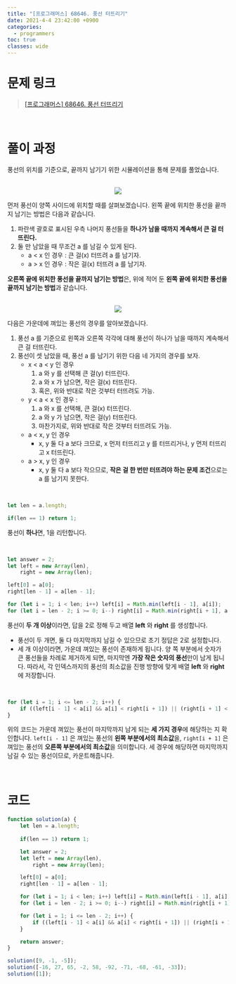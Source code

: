 ```yaml
---
title: "[프로그래머스] 68646. 풍선 터뜨리기"
date: 2021-4-4 23:42:00 +0900
categories:
  - programmers
toc: true
classes: wide
---
```


# 문제 링크

> [[프로그래머스] 68646. 풍선 터뜨리기](https://programmers.co.kr/learn/courses/30/lessons/68646)

<br>

# 풀이 과정

풍선의 위치를 기준으로, 끝까지 남기기 위한 시뮬레이션을 통해 문제를 풀었습니다.

<br>

<center><img src="http://dl.dropbox.com/s/su5x44wfl724jxv/%ED%94%84%EB%A1%9C%EA%B7%B8%EB%9E%98%EB%A8%B8%EC%8A%A4-68646_%ED%92%8D%EC%84%A0%20%ED%84%B0%EB%9C%A8%EB%A6%AC%EA%B8%B0-1.png"></center>

먼저 풍선이 양쪽 사이드에 위치할 때를 살펴보겠습니다. 왼쪽 끝에 위치한 풍선을 끝까지 남기는 방법은 다음과 같습니다.

1. 파란색 괄호로 표시된 우측 나머지 풍선들을 **하나가 남을 때까지 계속해서 큰 걸 터뜨린다.**
2. 둘 만 남았을 때 무조건 a 를 남길 수 있게 된다.
   - a < x 인 경우 : 큰 걸(x) 터뜨려 a 를 남기자.
   - a > x 인 경우 : 작은 걸(x) 터뜨려 a 를 남기자.

**오른쪽 끝에 위치한 풍선을 끝까지 남기는 방법**은, 위에 적어 둔 **왼쪽 끝에 위치한 풍선을 끝까지 남기는 방법**과 같습니다.

<br>

<center><img src="http://dl.dropbox.com/s/7ttwfrkt7qjtp3i/%ED%94%84%EB%A1%9C%EA%B7%B8%EB%9E%98%EB%A8%B8%EC%8A%A4-68646_%ED%92%8D%EC%84%A0%20%ED%84%B0%EB%9C%A8%EB%A6%AC%EA%B8%B0-2.png"></center>

다음은 가운데에 껴있는 풍선의 경우를 알아보겠습니다.

1. 풍선 a 를 기준으로 왼쪽과 오른쪽 각각에 대해 풍선이 하나가 남을 때까지 계속해서 큰 걸 터뜨린다.
2. 풍선이 셋 남았을 때, 풍선 a 를 남기기 위한 다음 네 가지의 경우를 보자.
   - x < a < y 인 경우
     1. a 와 y 를 선택해 큰 걸(y) 터뜨린다.
     2. a 와 x 가 남으면, 작은 걸(x) 터뜨린다.
     3. 혹은, 위와 반대로 작은 것부터 터뜨려도 가능.
   - y < a < x 인 경우 :
     1. a 와 x 를 선택해, 큰 걸(x) 터뜨린다.
     2. a 와 y 가 남으면, 작은 걸(y) 터뜨린다.
     3. 마찬가지로, 위와 반대로 작은 것부터 터뜨려도 가능.
   - a < x, y 인 경우
     - x, y 둘 다 a 보다 크므로, x 먼저 터뜨리고 y 를 터뜨리거나, y 먼저 터뜨리고 x 터뜨린다.
   - a > x, y 인 경우
     - x, y 둘 다 a 보다 작으므로, **작은 걸 한 번만 터뜨려야 하는 문제 조건**으로는 a 를 남기지 못한다.

<br>

```jsx
let len = a.length;

if(len == 1) return 1;
```

풍선이 **하나**면, 1을 리턴합니다.

<br>

```jsx
let answer = 2;
let left = new Array(len),
    right = new Array(len);

left[0] = a[0];
right[len - 1] = a[len - 1];

for (let i = 1; i < len; i++) left[i] = Math.min(left[i - 1], a[i]);
for (let i = len - 2; i >= 0; i--) right[i] = Math.min(right[i + 1], a[i]);
```

풍선이 **두 개 이상**이라면, 답을 2로 정해 두고 배열 **left** 와 **right** 를 생성합니다.

- 풍선이 두 개면, 둘 다 마지막까지 남길 수 있으므로 초기 정답은 2로 설정합니다.
- 세 개 이상이라면, 가운데 껴있는 풍선이 존재하게 됩니다. 양 쪽 부분에서 숫자가 큰 풍선들을 차례로 제거하게 되면, 마지막엔 **가장 작은 숫자의 풍선**만이 남게 됩니다. 따라서, 각 인덱스까지의 풍선의 최소값을 진행 방향에 맞게 배열 **left** 와 **right** 에 저장합니다.

<br>

```jsx
for (let i = 1; i <= len - 2; i++) {
    if ((left[i - 1] < a[i] && a[i] < right[i + 1]) || (right[i + 1] < a[i] && a[i] < left[i - 1]) || (left[i - 1] > a[i] && right[i + 1] > a[i])) answer++;
}
```

위의 코드는 가운데 껴있는 풍선이 마지막까지 남게 되는 **세 가지 경우**에 해당하는 지 확인합니다. `left[i - 1]` 은 껴있는 풍선의 **왼쪽 부분에서의 최소값**을, `right[i + 1]` 은 껴있는 풍선의 **오른쪽 부분에서의 최소값**을 의미합니다. 세 경우에 해당하면 마지막까지 남길 수 있는 풍선이므로, 카운트해줍니다.

<br>

# 코드

```jsx
function solution(a) {
    let len = a.length;
    
    if(len == 1) return 1;

    let answer = 2;
    let left = new Array(len),
        right = new Array(len);

    left[0] = a[0];
    right[len - 1] = a[len - 1];

    for (let i = 1; i < len; i++) left[i] = Math.min(left[i - 1], a[i]);
    for (let i = len - 2; i >= 0; i--) right[i] = Math.min(right[i + 1], a[i]);

    for (let i = 1; i <= len - 2; i++) {
        if ((left[i - 1] < a[i] && a[i] < right[i + 1]) || (right[i + 1] < a[i] && a[i] < left[i - 1]) || (left[i - 1] > a[i] && right[i + 1] > a[i])) answer++;
    }

    return answer;
}

solution([9, -1, -5]);
solution([-16, 27, 65, -2, 58, -92, -71, -68, -61, -33]);
solution([1]);
```
